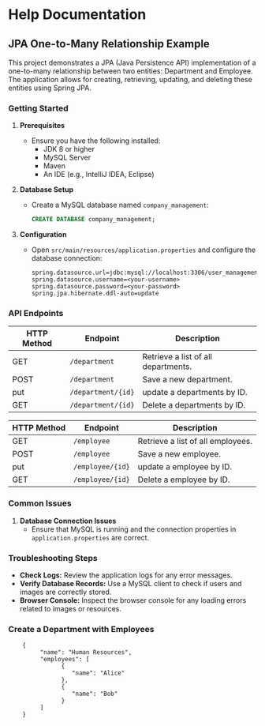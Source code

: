 # Help Documentation

## JPA One-to-Many Relationship Example

This project demonstrates a JPA (Java Persistence API) implementation of a one-to-many relationship between two entities: Department and Employee. The application allows for creating, retrieving, updating, and deleting these entities using Spring JPA.

### Getting Started

1. **Prerequisites**
    - Ensure you have the following installed:
        - JDK 8 or higher
        - MySQL Server
        - Maven
        - An IDE (e.g., IntelliJ IDEA, Eclipse)

2. **Database Setup**
    - Create a MySQL database named `company_management`:
      ```sql
      CREATE DATABASE company_management;
      ```

3. **Configuration**
    - Open `src/main/resources/application.properties` and configure the database connection:
      ```properties
      spring.datasource.url=jdbc:mysql://localhost:3306/user_management
      spring.datasource.username=<your-username>
      spring.datasource.password=<your-password>
      spring.jpa.hibernate.ddl-auto=update
      ```

### API Endpoints

| HTTP Method | Endpoint        | Description                     |
|-------------|-----------------|---------------------------------|
| GET         | `/department`       | Retrieve a list of all departments. |
| POST        | `/department`       | Save a new department.              |
| put         | `/department/{id}`  | update a departments  by ID.         |
| GET         | `/department/{id}`  | Delete a departments by ID.          |

| HTTP Method | Endpoint           | Description                       |
|-------------|--------------------|-----------------------------------|
| GET         | `/employee`        | Retrieve a list of all employees. |
| POST        | `/employee`      | Save a new employee.              |
| put         | `/employee/{id}` | update a employee  by ID.         |
| GET         | `/employee/{id}` | Delete a employee by ID.          |

### Common Issues

1. **Database Connection Issues**
    - Ensure that MySQL is running and the connection properties in `application.properties` are correct.

### Troubleshooting Steps

- **Check Logs:** Review the application logs for any error messages.
- **Verify Database Records:** Use a MySQL client to check if users and images are correctly stored.
- **Browser Console:** Inspect the browser console for any loading errors related to images or resources.

### Create a Department with Employees
    
```properties
    {
         "name": "Human Resources",
         "employees": [
               {
                  "name": "Alice"
               },
               {
                  "name": "Bob"
               }
         ]
    }   
```